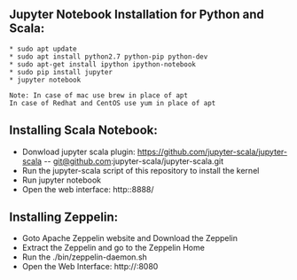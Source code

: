 ## Jupyter Notebook Installation for Python and Scala:
```
* sudo apt update
* sudo apt install python2.7 python-pip python-dev
* sudo apt-get install ipython ipython-notebook
* sudo pip install jupyter
* jupyter notebook

Note: In case of mac use brew in place of apt
In case of Redhat and CentOS use yum in place of apt
```

## Installing Scala Notebook:
* Donwload jupyter scala plugin: https://github.com/jupyter-scala/jupyter-scala -- git@github.com:jupyter-scala/jupyter-scala.git
* Run the jupyter-scala script of this repository to install the kernel
* Run jupyter notebook
* Open the web interface: http:<hostname>:8888/
  
## Installing Zeppelin:
* Goto Apache Zeppelin website and Download the Zeppelin
* Extract the Zeppelin and go to the Zeppelin Home
* Run the ./bin/zeppelin-daemon.sh
* Open the Web Interface: http://<hostname>:8080
